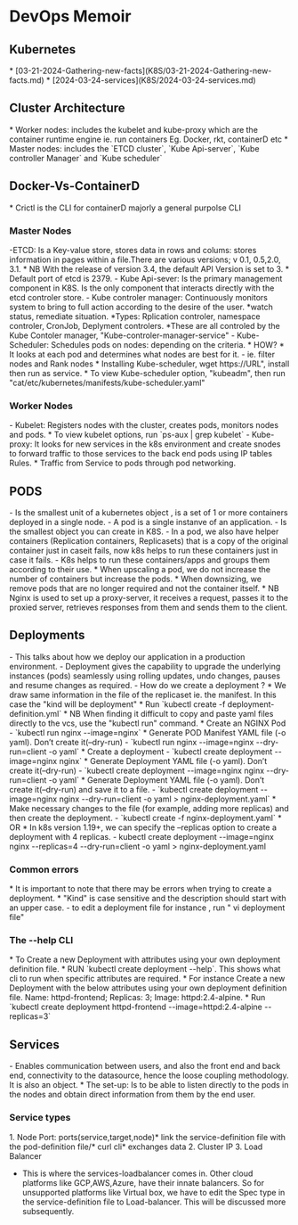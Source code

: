 <h1>DevOps Memoir</h1>

<h2>Kubernetes</h2>
* [03-21-2024-Gathering-new-facts](K8S/03-21-2024-Gathering-new-facts.md)
* [2024-03-24-services](K8S/2024-03-24-services.md)

<h2>Cluster Architecture</h2>
* Worker nodes: includes the kubelet and kube-proxy which are the container runtime engine ie. run containers Eg. Docker, rkt, containerD etc 
* Master nodes: includes the `ETCD cluster`, `Kube Api-server`, `Kube controller Manager` and `Kube scheduler`
<h2>Docker-Vs-ContainerD</h2>
* Crictl is the CLI for containerD majorly a general purpolse CLI

<h3>Master Nodes</h3>
-ETCD: Is a Key-value store, stores data in rows and colums: stores information in pages within a file.There are various versions; v 0.1, 0.5,2.0, 3.1.
* NB With the release of version 3.4, the default API Version is set to 3.
* Default port of etcd is 2379.
  - Kube Api-sever: Is the primary management component in K8S. Is the only component that interacts directly with the etcd controler store.
  - Kube controler manager: Continuously monitors system to bring to full action according to the desire of the user. *watch status, remediate situation. *Types: Rplication controler, namespace controler, CronJob, Deplyment controlers. *These are all controled by the Kube Contoler manager, "Kube-controler-manager-service"
  - Kube-Scheduler: Schedules pods on nodes: depending on the criteria.
* HOW? 
* It looks at each pod and determines what nodes are best for it.
  - ie. filter nodes and Rank nodes
* Installing Kube-scheduler, wget https://URL", install then run as service.
* To view Kube-scheduler option, "kubeadm", then run "cat/etc/kubernetes/manifests/kube-scheduler.yaml"

<h3>Worker Nodes</h3>
- Kubelet: Registers nodes with the cluster, creates pods, monitors nodes and pods.
  * To view kubelet options, run `ps-aux | grep kubelet`
- Kube-proxy: It looks for new services in the k8s environment and create snodes to forward traffic to those services to the back end pods using IP tables Rules.
* Traffic from Service to pods through pod networking.

<h2>PODS</h2>
- Is the smallest unit of a kubernetes object , is a set of 1 or more containers deployed in a single node.
- A pod is a single instanve of an application.
- Is the smallest object you can create in K8S.
- In a pod, we also have helper containers (Replication containers, Replicasets) that is a copy of the original container just in caseit fails, now k8s helps to run these containers just in case it fails.
- K8s helps to run these containers/apps and groups them according to their use.
* When upscaling a pod, we do not increase the number of containers but increase the pods.
* When downsizing, we remove pods that are no longer required and not the container itself. 
* NB Nginx is used to set up a proxy-server, it receives a request, passes it to the proxied server, retrieves responses from them and sends them to the client.

<h2>Deployments</h2>
- This talks about how we deploy our application in a production environment.
- Deployment gives the capability to upgrade the underlying instances (pods) seamlessly using rolling updates, undo changes, pauses and resume changes as required.
- How do we create a deployment ?
  * We draw same information in the file of the replicaset ie. the manifest. In this case the "kind will be deployment" 
  * Run `kubectl create -f deployment-definition.yml`
  * NB When finding it difficult to copy and paste yaml files directly to the vcs, use the "kubectl run" command.
  * Create an NGINX Pod 
  - `kubectl run nginx --image=nginx`
* Generate POD Manifest YAML file (-o yaml). Don’t create it(–dry-run)
  - `kubectl run nginx --image=nginx --dry-run=client -o yaml`
* Create a deployment
  - `kubectl create deployment --image=nginx nginx`
* Generate Deployment YAML file (-o yaml). Don’t create it(–dry-run)
  - `kubectl create deployment --image=nginx nginx --dry-run=client -o yaml`
* Generate Deployment YAML file (-o yaml). Don’t create it(–dry-run) and save it to a file.
  - `kubectl create deployment --image=nginx nginx --dry-run=client -o yaml > nginx-deployment.yaml`
* Make necessary changes to the file (for example, adding more replicas) and then create the deployment.
  - `kubectl create -f nginx-deployment.yaml`
* OR
* In k8s version 1.19+, we can specify the –replicas option to create a deployment with 4 replicas.
  - kubectl create deployment --image=nginx nginx --replicas=4 --dry-run=client -o yaml > nginx-deployment.yaml

<h3>Common errors</h3>
* It is important to note that there may be errors when trying to create a deployment.
* "Kind" is case sensitive and the description should start with an upper case.
  - to edit a deployment file for instance , run " vi deployment file"
<h3>The --help CLI</h3>
* To Create a new Deployment with attributes using your own deployment definition file.
* RUN `kubectl create deployment --help`. This shows what cli to run when specific attributes are required.
* For instance Create a new Deployment with the below attributes using your own deployment definition file. Name: httpd-frontend; Replicas: 3; Image: httpd:2.4-alpine.
* Run `kubectl create deployment httpd-frontend --image=httpd:2.4-alpine --replicas=3`

<h2>Services</h2>
- Enables communication between users, and also the front end and back end, connectivity to the datasource, hence the loose coupling methodology. It is also an object.
* The set-up: Is to be able to listen directly to the pods in the nodes and obtain direct information from them by the end user.

<h3>Service types</h3>
1. Node Port: ports(service,target,node)* link the service-definition file with the pod-definition file/* curl cli* exchanges data
2. Cluster IP
3. Load Balancer

* This is where the services-loadbalancer comes in. Other cloud platforms like GCP,AWS,Azure, have their innate balancers. So for unsupported platforms like Virtual box, we have to edit the Spec type in the service-definition file to Load-balancer. This will be discussed more subsequently.
